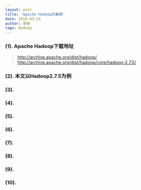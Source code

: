 ```yaml
---
layout: post
title: 'Apache Hadoop伪集群'
date: 2018-03-24
author: 李新
tags: Hadoop
---
```


### (1). Apache Hadoop下载地址

> http://archive.apache.org/dist/hadoop/   
> http://archive.apache.org/dist/hadoop/core/hadoop-2.7.5/  

### (2). 本文以Hadoop2.7.5为例

### (3). 

### (4). 

### (5). 

### (6). 

### (7). 

### (8). 

### (9). 

### (10). 
